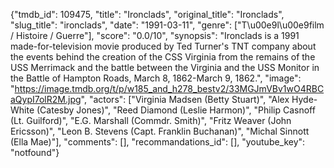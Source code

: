 {"tmdb_id": 109475, "title": "Ironclads", "original_title": "Ironclads", "slug_title": "ironclads", "date": "1991-03-11", "genre": ["T\u00e9l\u00e9film / Histoire / Guerre"], "score": "0.0/10", "synopsis": "Ironclads is a 1991 made-for-television movie produced by Ted Turner's TNT company about the events behind the creation of the CSS Virginia from the remains of the USS Merrimack and the battle between the Virginia and the USS Monitor in the Battle of Hampton Roads, March 8, 1862-March 9, 1862.", "image": "https://image.tmdb.org/t/p/w185_and_h278_bestv2/33MGJmVBv1wO4RBCaQypI7olR2M.jpg", "actors": ["Virginia Madsen (Betty Stuart)", "Alex Hyde-White (Catesby Jones)", "Reed Diamond (Leslie Harmon)", "Philip Casnoff (Lt. Guilford)", "E.G. Marshall (Commdr. Smith)", "Fritz Weaver (John Ericsson)", "Leon B. Stevens (Capt. Franklin Buchanan)", "Michal Sinnott (Ella Mae)"], "comments": [], "recommandations_id": [], "youtube_key": "notfound"}